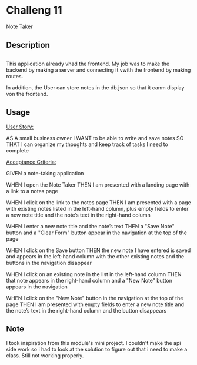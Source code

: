 # Challeng 11
Note Taker 

## Description
##

This application already vhad the frontend. My job was to make the backend by making a server and connecting it vwith the frontend by making routes. 

In addition, the User can store notes in the db.json so that it canm display von the frontend. 

## Usage
<u>User Story: </u>

AS A small business owner
I WANT to be able to write and save notes
SO THAT I can organize my thoughts and keep track of tasks I need to complete

<u>Acceptance Criteria:</u>

GIVEN a note-taking application

WHEN I open the Note Taker
THEN I am presented with a landing page with a link to a notes page

WHEN I click on the link to the notes page
THEN I am presented with a page with existing notes listed in the left-hand column, plus empty fields to enter a new note title and the note’s text in the right-hand column

WHEN I enter a new note title and the note’s text
THEN a "Save Note" button and a "Clear Form" button appear in the navigation at the top of the page

WHEN I click on the Save button
THEN the new note I have entered is saved and appears in the left-hand column with the other existing notes and the buttons in the navigation disappear

WHEN I click on an existing note in the list in the left-hand column
THEN that note appears in the right-hand column and a "New Note" button appears in the navigation

WHEN I click on the "New Note" button in the navigation at the top of the page
THEN I am presented with empty fields to enter a new note title and the note’s text in the right-hand column and the button disappears

## Note

I took inspiration from this module's mini project. I couldn't make the api side work so i had to look at the solution to  figure out that i need to make a class. Still not working properly. 
